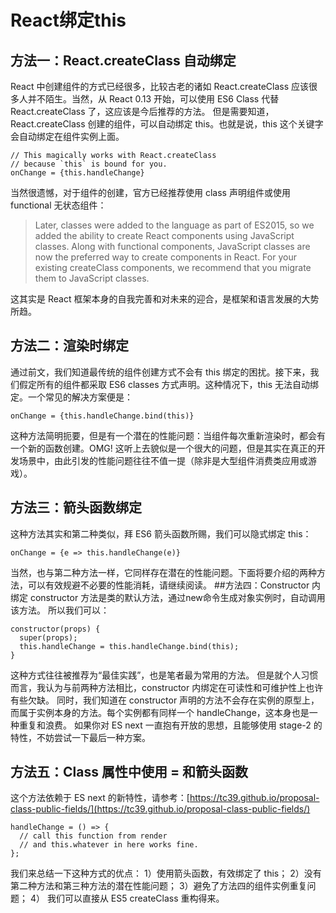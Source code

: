# React绑定this

## 方法一：React.createClass 自动绑定

React 中创建组件的方式已经很多，比较古老的诸如 React.createClass 应该很多人并不陌生。当然，从 React 0.13 开始，可以使用 ES6 Class 代替 React.createClass 了，这应该是今后推荐的方法。 但是需要知道，React.createClass 创建的组件，可以自动绑定 this。也就是说，this 这个关键字会自动绑定在组件实例上面。

```
// This magically works with React.createClass
// because `this` is bound for you.
onChange = {this.handleChange}
```
当然很遗憾，对于组件的创建，官方已经推荐使用 class 声明组件或使用 functional 无状态组件：
> Later, classes were added to the language as part of ES2015, so we added the ability to create React components using JavaScript classes. Along with functional components, JavaScript classes are now the preferred way to create components in React. For your existing createClass components, we recommend that you migrate them to JavaScript classes.

这其实是 React 框架本身的自我完善和对未来的迎合，是框架和语言发展的大势所趋。

## 方法二：渲染时绑定

通过前文，我们知道最传统的组件创建方式不会有 this 绑定的困扰。接下来，我们假定所有的组件都采取 ES6 classes 方式声明。这种情况下，this 无法自动绑定。一个常见的解决方案便是：

```
onChange = {this.handleChange.bind(this)}
```
这种方法简明扼要，但是有一个潜在的性能问题：当组件每次重新渲染时，都会有一个新的函数创建。OMG! 这听上去貌似是一个很大的问题，但是其实在真正的开发场景中，由此引发的性能问题往往不值一提（除非是大型组件消费类应用或游戏）。

## 方法三：箭头函数绑定

这种方法其实和第二种类似，拜 ES6 箭头函数所赐，我们可以隐式绑定 this：

```
onChange = {e => this.handleChange(e)}
```
当然，也与第二种方法一样，它同样存在潜在的性能问题。下面将要介绍的两种方法，可以有效规避不必要的性能消耗，请继续阅读。
##方法四：Constructor 内绑定
constructor 方法是类的默认方法，通过new命令生成对象实例时，自动调用该方法。 所以我们可以：

```
constructor(props) {
  super(props);
  this.handleChange = this.handleChange.bind(this);
}
```
这种方式往往被推荐为“最佳实践”，也是笔者最为常用的方法。 但是就个人习惯而言，我认为与前两种方法相比，constructor 内绑定在可读性和可维护性上也许有些欠缺。 同时，我们知道在 constructor 声明的方法不会存在实例的原型上，而属于实例本身的方法。每个实例都有同样一个 handleChange，这本身也是一种重复和浪费。 如果你对 ES next 一直抱有开放的思想，且能够使用 stage-2 的特性，不妨尝试一下最后一种方案。

## 方法五：Class 属性中使用 = 和箭头函数

这个方法依赖于 ES next 的新特性，请参考：[https://tc39.github.io/proposal-class-public-fields/](https://tc39.github.io/proposal-class-public-fields/)

```
handleChange = () => {
  // call this function from render 
  // and this.whatever in here works fine.
};
```
我们来总结一下这种方式的优点： 1）使用箭头函数，有效绑定了 this； 2）没有第二种方法和第三种方法的潜在性能问题； 3）避免了方法四的组件实例重复问题； 4） 我们可以直接从 ES5 createClass 重构得来。

